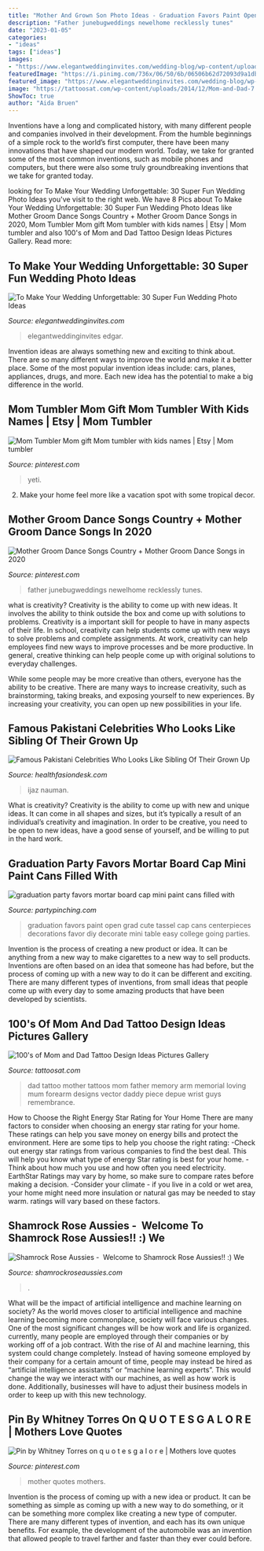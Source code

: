 ```yaml
---
title: "Mother And Grown Son Photo Ideas - Graduation Favors Paint Open Grad Cute Tassel Cap Cans Centerpieces Decorations Favor Diy Decorate Mini Table Easy College Going Parties"
description: "Father junebugweddings newelhome recklessly tunes"
date: "2023-01-05"
categories:
- "ideas"
tags: ["ideas"]
images:
- "https://www.elegantweddinginvites.com/wedding-blog/wp-content/uploads/2015/12/funny-and-cute-wedding-photo-of-groom-and-son.jpg"
featuredImage: "https://i.pinimg.com/736x/06/50/6b/06506b62d72093d9a1dbd51b1bf62c9d.jpg"
featured_image: "https://www.elegantweddinginvites.com/wedding-blog/wp-content/uploads/2015/12/funny-and-cute-wedding-photo-of-groom-and-son.jpg"
image: "https://tattoosat.com/wp-content/uploads/2014/12/Mom-and-Dad-7.jpg"
ShowToc: true
author: "Aida Bruen"
---
```



Inventions have a long and complicated history, with many different people and companies involved in their development. From the humble beginnings of a simple rock to the world’s first computer, there have been many innovations that have shaped our modern world. Today, we take for granted some of the most common inventions, such as mobile phones and computers, but there were also some truly groundbreaking inventions that we take for granted today.

	

		
looking for To Make Your Wedding Unforgettable: 30 Super Fun Wedding Photo Ideas you've visit to the right web. We have 8 Pics about To Make Your Wedding Unforgettable: 30 Super Fun Wedding Photo Ideas like Mother Groom Dance Songs Country + Mother Groom Dance Songs in 2020, Mom Tumbler Mom gift Mom tumbler with kids names | Etsy | Mom tumbler and also 100&#039;s of Mom and Dad Tattoo Design Ideas Pictures Gallery. Read more:
		
    
## To Make Your Wedding Unforgettable: 30 Super Fun Wedding Photo Ideas

<img loading=lazy src="https://www.elegantweddinginvites.com/wedding-blog/wp-content/uploads/2015/12/funny-and-cute-wedding-photo-of-groom-and-son.jpg" onerror="this.onerror=null;this.src='https://tse1.mm.bing.net/th?id=OIP.SdE2Y7cFrTWuKaXYDRGoWgHaLH&amp;pid=15.1';" alt="To Make Your Wedding Unforgettable: 30 Super Fun Wedding Photo Ideas">

_Source: elegantweddinginvites.com_

>elegantweddinginvites edgar. 

	

Invention ideas are always something new and exciting to think about. There are so many different ways to improve the world and make it a better place. Some of the most popular invention ideas include: cars, planes, appliances, drugs, and more. Each new idea has the potential to make a big difference in the world.

    
## Mom Tumbler Mom Gift Mom Tumbler With Kids Names | Etsy | Mom Tumbler

<img loading=lazy src="https://i.pinimg.com/736x/37/a4/64/37a464ac2831f16e8d991d0e35497bd6.jpg" onerror="this.onerror=null;this.src='https://tse3.mm.bing.net/th?id=OIP.omij7ivBhjsWnn7By9fzuQHaJ3&amp;pid=15.1';" alt="Mom Tumbler Mom gift Mom tumbler with kids names | Etsy | Mom tumbler">

_Source: pinterest.com_

>yeti. 

	

2. Make your home feel more like a vacation spot with some tropical decor.

    
## Mother Groom Dance Songs Country + Mother Groom Dance Songs In 2020

<img loading=lazy src="https://i.pinimg.com/736x/da/09/74/da09746e3b9a31f39a924bba476653ad.jpg" onerror="this.onerror=null;this.src='https://tse1.mm.bing.net/th?id=OIP.P__x7bfRkN3XzlG01iWZpwHaLG&amp;pid=15.1';" alt="Mother Groom Dance Songs Country + Mother Groom Dance Songs in 2020">

_Source: pinterest.com_

>father junebugweddings newelhome recklessly tunes. 

	

what is creativity?
Creativity is the ability to come up with new ideas. It involves the ability to think outside the box and come up with solutions to problems.
Creativity is a important skill for people to have in many aspects of their life. In school, creativity can help students come up with new ways to solve problems and complete assignments. At work, creativity can help employees find new ways to improve processes and be more productive. In general, creative thinking can help people come up with original solutions to everyday challenges.

While some people may be more creative than others, everyone has the ability to be creative. There are many ways to increase creativity, such as brainstorming, taking breaks, and exposing yourself to new experiences. By increasing your creativity, you can open up new possibilities in your life.

    
## Famous Pakistani Celebrities Who Looks Like Sibling Of Their Grown Up

<img loading=lazy src="https://www.healthfasiondesk.com/wp-content/uploads/2020/08/Nauman-Ijaz-With-His-Son-During-Ramzan-Transmission-of-PTV-Home51150062_20166109584.jpg" onerror="this.onerror=null;this.src='https://tse1.mm.bing.net/th?id=OIP.qYLD_LO07jTjB7PR6ujJ1AHaIM&amp;pid=15.1';" alt="Famous Pakistani Celebrities Who Looks Like Sibling Of Their Grown Up">

_Source: healthfasiondesk.com_

>ijaz nauman. 

	

What is creativity?
Creativity is the ability to come up with new and unique ideas. It can come in all shapes and sizes, but it’s typically a result of an individual’s creativity and imagination. In order to be creative, you need to be open to new ideas, have a good sense of yourself, and be willing to put in the hard work.

    
## Graduation Party Favors Mortar Board Cap Mini Paint Cans Filled With

<img loading=lazy src="https://partypinching.com/wp-content/uploads/2016/11/cache_4098887304.png" onerror="this.onerror=null;this.src='https://tse3.mm.bing.net/th?id=OIP.u7jLjQ5tKBmwjR5qidElMQHaJ4&amp;pid=15.1';" alt="graduation party favors mortar board cap mini paint cans filled with">

_Source: partypinching.com_

>graduation favors paint open grad cute tassel cap cans centerpieces decorations favor diy decorate mini table easy college going parties. 

	

Invention is the process of creating a new product or idea. It can be anything from a new way to make cigarettes to a new way to sell products. Inventions are often based on an idea that someone has had before, but the process of coming up with a new way to do it can be different and exciting. There are many different types of inventions, from small ideas that people come up with every day to some amazing products that have been developed by scientists.

    
## 100&#039;s Of Mom And Dad Tattoo Design Ideas Pictures Gallery

<img loading=lazy src="https://tattoosat.com/wp-content/uploads/2014/12/Mom-and-Dad-7.jpg" onerror="this.onerror=null;this.src='https://tse2.mm.bing.net/th?id=OIP.b09-wUKjLbZi3h19I1TlsgHaJ4&amp;pid=15.1';" alt="100&#039;s of Mom and Dad Tattoo Design Ideas Pictures Gallery">

_Source: tattoosat.com_

>dad tattoo mother tattoos mom father memory arm memorial loving mum forearm designs vector daddy piece depue wrist guys remembrance. 

	

How to Choose the Right Energy Star Rating for Your Home
There are many factors to consider when choosing an energy star rating for your home. These ratings can help you save money on energy bills and protect the environment. Here are some tips to help you choose the right rating:
-Check out energy star ratings from various companies to find the best deal. This will help you know what type of energy Star rating is best for your home.
-Think about how much you use and how often you need electricity. EarthStar Ratings may vary by home, so make sure to compare rates before making a decision.
-Consider your climate - if you live in a cold or wet area, your home might need more insulation or natural gas may be needed to stay warm. ratings will vary based on these factors.

    
## Shamrock Rose Aussies - ﻿﻿﻿ Welcome To Shamrock Rose Aussies!! :) We

<img loading=lazy src="http://shamrockroseaussies.com/yahoo_site_admin/assets/images/DSC_0131.262172613_std.JPG" onerror="this.onerror=null;this.src='https://tse2.mm.bing.net/th?id=OIP.FA26ASpfj6MQy1hfWiuc9wHaE-&amp;pid=15.1';" alt="Shamrock Rose Aussies - ﻿﻿﻿ Welcome to Shamrock Rose Aussies!! :) We">

_Source: shamrockroseaussies.com_

>. 

	

What will be the impact of artificial intelligence and machine learning on society?
As the world moves closer to artificial intelligence and machine learning becoming more commonplace, society will face various changes. One of the most significant changes will be how work and life is organized. currently, many people are employed through their companies or by working off of a job contract. With the rise of AI and machine learning, this system could change completely. Instead of having someone employed by their company for a certain amount of time, people may instead be hired as “artificial intelligence assistants” or “machine learning experts”. This would change the way we interact with our machines, as well as how work is done. Additionally, businesses will have to adjust their business models in order to keep up with this new technology.

    
## Pin By Whitney Torres On Q U O T E S G A L O R E | Mothers Love Quotes

<img loading=lazy src="https://i.pinimg.com/736x/06/50/6b/06506b62d72093d9a1dbd51b1bf62c9d.jpg" onerror="this.onerror=null;this.src='https://tse2.mm.bing.net/th?id=OIP.n7t6pBCTTQcsMXA0MW7gWgHaLV&amp;pid=15.1';" alt="Pin by Whitney Torres on q u o t e s g a l o r e | Mothers love quotes">

_Source: pinterest.com_

>mother quotes mothers. 

	

Invention is the process of coming up with a new idea or product. It can be something as simple as coming up with a new way to do something, or it can be something more complex like creating a new type of computer. There are many different types of invention, and each has its own unique benefits. For example, the development of the automobile was an invention that allowed people to travel farther and faster than they ever could before.

